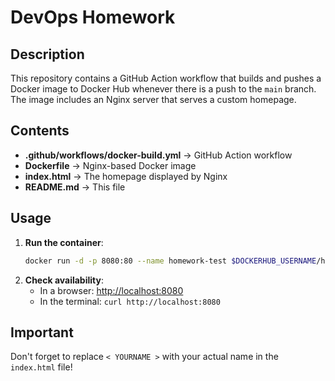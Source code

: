 # DevOps Homework

## Description
This repository contains a GitHub Action workflow that builds and pushes a Docker image to Docker Hub whenever there is a push to the `main` branch. The image includes an Nginx server that serves a custom homepage.

## Contents
- **.github/workflows/docker-build.yml** → GitHub Action workflow
- **Dockerfile** → Nginx-based Docker image
- **index.html** → The homepage displayed by Nginx
- **README.md** → This file

## Usage
1. **Run the container**:
   ```sh
   docker run -d -p 8080:80 --name homework-test $DOCKERHUB_USERNAME/homework:latest
   ```
2. **Check availability**:
   - In a browser: [http://localhost:8080](http://localhost:8080)
   - In the terminal: `curl http://localhost:8080`

## Important
Don't forget to replace `< YOURNAME >` with your actual name in the `index.html` file!
